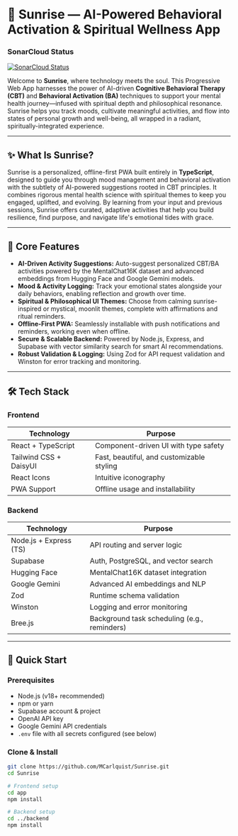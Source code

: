 # 🌅 Sunrise — AI-Powered Behavioral Activation & Spiritual Wellness App

### SonarCloud Status

[![SonarCloud Status](https://sonarcloud.io/api/project_badges/measure?project=MCarlquist_Sunrise&metric=alert_status)](https://sonarcloud.io/dashboard?id=MCarlquist_Sunrise)

Welcome to **Sunrise**, where technology meets the soul. This Progressive Web App harnesses the power of AI-driven **Cognitive Behavioral Therapy (CBT)** and **Behavioral Activation (BA)** techniques to support your mental health journey—infused with spiritual depth and philosophical resonance. Sunrise helps you track moods, cultivate meaningful activities, and flow into states of personal growth and well-being, all wrapped in a radiant, spiritually-integrated experience.

---

## ✨ What Is Sunrise?

Sunrise is a personalized, offline-first PWA built entirely in **TypeScript**, designed to guide you through mood management and behavioral activation with the subtlety of AI-powered suggestions rooted in CBT principles. It combines rigorous mental health science with spiritual themes to keep you engaged, uplifted, and evolving. By learning from your input and previous sessions, Sunrise offers curated, adaptive activities that help you build resilience, find purpose, and navigate life's emotional tides with grace.

---

## 🧩 Core Features

- **AI-Driven Activity Suggestions:** Auto-suggest personalized CBT/BA activities powered by the MentalChat16K dataset and advanced embeddings from Hugging Face and Google Gemini models.
- **Mood & Activity Logging:** Track your emotional states alongside your daily behaviors, enabling reflection and growth over time.
- **Spiritual & Philosophical UI Themes:** Choose from calming sunrise-inspired or mystical, moonlit themes, complete with affirmations and ritual reminders.
- **Offline-First PWA:** Seamlessly installable with push notifications and reminders, working even when offline.
- **Secure & Scalable Backend:** Powered by Node.js, Express, and Supabase with vector similarity search for smart AI recommendations.
- **Robust Validation & Logging:** Using Zod for API request validation and Winston for error tracking and monitoring.

---

## 🛠️ Tech Stack

### Frontend

| Technology          | Purpose                                  |
|---------------------|------------------------------------------|
| React + TypeScript   | Component-driven UI with type safety     |
| Tailwind CSS + DaisyUI | Fast, beautiful, and customizable styling |
| React Icons         | Intuitive iconography                    |
| PWA Support         | Offline usage and installability         |

### Backend

| Technology               | Purpose                                  |
|--------------------------|------------------------------------------|
| Node.js + Express (TS)   | API routing and server logic              |
| Supabase                 | Auth, PostgreSQL, and vector search      |
| Hugging Face             | MentalChat16K dataset integration         |
| Google Gemini            | Advanced AI embeddings and NLP            |
| Zod                      | Runtime schema validation                  |
| Winston                  | Logging and error monitoring               |
| Bree.js                  | Background task scheduling (e.g., reminders) |

---

## 🚀 Quick Start

### Prerequisites

- Node.js (v18+ recommended)
- npm or yarn
- Supabase account & project
- OpenAI API key
- Google Gemini API credentials
- `.env` file with all secrets configured (see below)

### Clone & Install

```bash
git clone https://github.com/MCarlquist/Sunrise.git
cd Sunrise

# Frontend setup
cd app
npm install

# Backend setup
cd ../backend
npm install


